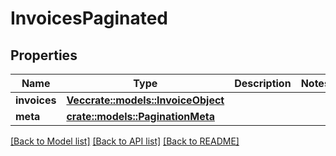 # InvoicesPaginated

## Properties

Name | Type | Description | Notes
------------ | ------------- | ------------- | -------------
**invoices** | [**Vec<crate::models::InvoiceObject>**](InvoiceObject.md) |  | 
**meta** | [**crate::models::PaginationMeta**](PaginationMeta.md) |  | 

[[Back to Model list]](../README.md#documentation-for-models) [[Back to API list]](../README.md#documentation-for-api-endpoints) [[Back to README]](../README.md)


